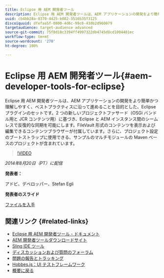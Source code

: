 ```yaml
---
title: Eclipse 用 AEM 開発者ツール
description: Eclipse 用 AEM 開発者ツールは、AEM アプリケーションの開発をより簡単かつ理解しやすく、ベストプラクティスに沿って進めることを目的とした、Eclipse プラグインのセットです。2 つの新しいプロジェクトファサード（OSGi バンドル用と JCR コンテンツ用）に基づき、Eclipse と AEM インスタンス間のシームレスで反復的な同期を可能にします。FileVault 形式のコンテンツを表示および編集できるコンテンツブラウザーが付属しています。さらに、プロジェクト設定のブートストラップに使用できる、サンプルのマルチモジュールの Maven ベースのプロジェクトが含まれています。
uuid: cb4bb28a-8370-4425-b082-3516b35f3125
discoiquuid: dfefaa5f-0800-4d6c-99c0-430b2d960079
targetaudience: target-audience advanced
source-git-commit: 75f8d18c3394ff4997322db4745d8cd1004481ec
workflow-type: tm+mt
source-wordcount: '270'
ht-degree: 100%

---
```


# Eclipse 用 AEM 開発者ツール{#aem-developer-tools-for-eclipse}

Eclipse 用 AEM 開発者ツールは、AEM アプリケーションの開発をより簡単かつ理解しやすく、ベストプラクティスに沿って進めることを目的とした、Eclipse プラグインのセットです。2 つの新しいプロジェクトファサード（OSGi バンドル用と JCR コンテンツ用）に基づき、Eclipse と AEM インスタンス間のシームレスで反復的な同期を可能にします。FileVault 形式のコンテンツを表示および編集できるコンテンツブラウザーが付属しています。さらに、プロジェクト設定のブートストラップに使用できる、サンプルのマルチモジュールの Maven ベースのプロジェクトが含まれています。

>[!VIDEO](https://video.tv.adobe.com/v/19465/?quality=9)

*2014年8月20日（PT）に配信*

**発表者：**

アドビ、デベロッパー、Stefan Egli

**発表者のスライド**

[ファイルを入手](assets/aem-dev-tools-cq-gems.pdf)

## 関連リンク {#related-links}

* [Eclipse 用 AEM 開発者ツール - ドキュメント](https://experienceleague.adobe.com/docs/experience-manager-cloud-service/content/implementing/developer-tools/eclipse.html?lang=ja)
* [AEM 開発者ツールダウンロードサイト](http://eclipse.adobe.com/aem/dev-tools/)
* [Sling IDE ツール](https://sling.apache.org/documentation/development/ide-tooling.html)
* [ディスカッションおよび質問のフォーラム](http://help-forums.adobe.com/content/adobeforums/en/experience-manager-forum/adobe-experience-manager.html)
* [問題の報告とトラッキング](https://github.com/Adobe-Marketing-Cloud/aem-eclipse-developer-tools/issues)
* [Hobbes.js：UI テストフレームワーク](http://docs.adobe.com/docs/en/aem/6-0/develop/components/hobbes.html)
* [概要に戻る](https://helpx.adobe.com/jp/experience-manager/kt/eseminars/gems/aem-index.html)
